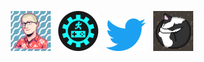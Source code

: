 <p align="center">
  <a href="https://levi.dev"><img
      src="./images/levi-icon.png"
      alt="A pixel-art image of Levi"></a>
  &nbsp;
  <a href="https://devlog.levi.dev"><img
      src="./images/dev-icon.png"
      alt="A game-dev icon"></a>
  &nbsp;
  <a href="https://twitter.com/levisl"><img
      src="./images/twitter-icon.png"
      alt="The Twitter icon"></a>
  &nbsp;
  <!--<a href="https://facebook.com/levislindsey"><img
      src="./images/facebook-icon.png"
      alt="The Facebook icon"></a>
  &nbsp;-->
  <a href="https://snoringcat.games"><img
      src="./images/cat-icon.png"
      alt="A pixel-art image of a curled-up sleeping cat"></a>
</p>
